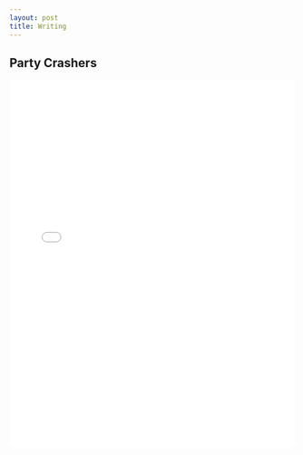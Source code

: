 ```yaml
---
layout: post
title: Writing
---
```

## Party Crashers

<iframe src="assets/PartyCrashers.pdf" frameborder="0" width="100%" height="650px"></iframe>